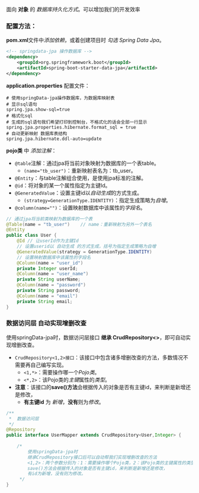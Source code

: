 
面向 **对象** 的 *数据库持久化方式*。可以增加我们的开发效率

### 配置方法：

**pom.xml**文件中*添加依赖*，或着创建项目时 *勾选 Spring Data Jpa*。
```xml
<!-- springdata-jpa 操作数据库 -->  
<dependency>  
    <groupId>org.springframework.boot</groupId>  
    <artifactId>spring-boot-starter-data-jpa</artifactId>  
</dependency>
```


**application.properties** 配置文件：
```properties
# 使用springData-jpa操作数据库，为数据库映射表  
# 显示sql语句  
spring.jpa.show-sql=true  
# 格式化sql  
# 生成的sql语句我们希望打印到控制台，不格式化的话会全部一行显示  
spring.jpa.properties.hibernate.format_sql = true  
# 自动更新映射 数据库表结构  
spring.jpa.hibernate.ddl-auto=update
```


**pojo类** 中 *添加注解*：
- `@table`注解：通过jpa将当前对象映射为数据库的一个表table。
	- `(name="tb_user")`：重新映射表名为：tb_user。
- `@Entity`：与table注解组合使用，是使用jpa标准的注解。
- `@id`：将对象的某一个属性指定为主键Id。
- `@GeneratedValue`：设置主键id以*自动生成*的方式生成。
	- `(strategy=GenerationType.IDENTITY)`：指定生成策略为*自增*。
- `@column(name="")`：设置映射数据库中该属性的*字段名*。
```java
// 通过jpa将当前类映射为数据库的一个表  
@Table(name = "tb_user")    // name：重新映射为另外一个表名  
@Entity  
public class User {  
    @Id // 让userId作为主键Id  
    // 设置userid以 自动生成 的方式生成，括号为指定生成策略为自增  
    @GeneratedValue(strategy = GenerationType.IDENTITY)  
    // 设置映射数据库中该属性的字段名  
    @Column(name = "user_id")  
    private Integer userId;  
    @Column(name = "user_name")  
    private String userName;  
    @Column(name = "password")  
    private String password;  
    @Column(name = "email")  
    private String email;
}
```


### 数据访问层 自动实现增删改查

使用springData-jpa时，数据访问层接口 **继承 CrudRepository<>**，即可自动实现增删改查。
- `CrudRepository<1,2>接口`：该接口中包含诸多增删改查的方法，多数情况不需要再自己编写实现。
	- `<1,*>`：需要操作哪一个*Pojo类*。
	- `<*,2>`：该Pojo类的*主键*属性的*类型*。
- **注意**：该接口的**save()方法**会根据传入的对象是否有主键id，来判断是新增还是修改，
	- **有主键id** 为 *新增*，**没有**则为*修改*。 
```java
/**  
 *  数据访问层  
 */  
@Repository  
public interface UserMapper extends CrudRepository<User,Integer> {  
  
    /*  
        使用springData-jpa时  
        继承CrudRepository接口后可以自动帮我们实现增删改查的方法  
        <1,2>：两个参数分别为：1：需要操作哪个Pojo类，2：该Pojo类的主键属性的类型  
        save()方法会根据传入的对象是否有主键id，来判断是新增还是修改，  
        有id为新增，没有则为修改。  
     */  
}
```



